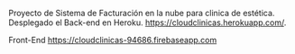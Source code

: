 
Proyecto de Sistema de Facturación en la nube para clinica de estética. Desplegado el Back-end en Heroku.
https://cloudclinicas.herokuapp.com/.

Front-End
https://cloudclinicas-94686.firebaseapp.com
